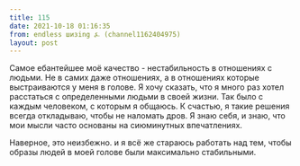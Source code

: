 ```yaml
---
title: 115
date: 2021-10-18 01:16:35
from: endless шизing ⍼ (channel1162404975)
layout: post
---
```


Самое ебантейшее моё качество - нестабильность в отношениях с людьми. Не в самих даже отношениях, а в отношениях которые выстраиваются у меня в голове. 
Я хочу сказать, что я много раз хотел расстаться с определенными людьми в своей жизни. Так было с каждым человеком, с которым я общаюсь.
К счастью, я такие решения всегда откладываю, чтобы не наломать дров. Я знаю себя, и знаю, что мои мысли часто основаны на сиюминутных впечатлениях.

Наверное, это неизбежно. и я всё же стараюсь работать над тем, чтобы образы людей в моей голове были максимально стабильными.
